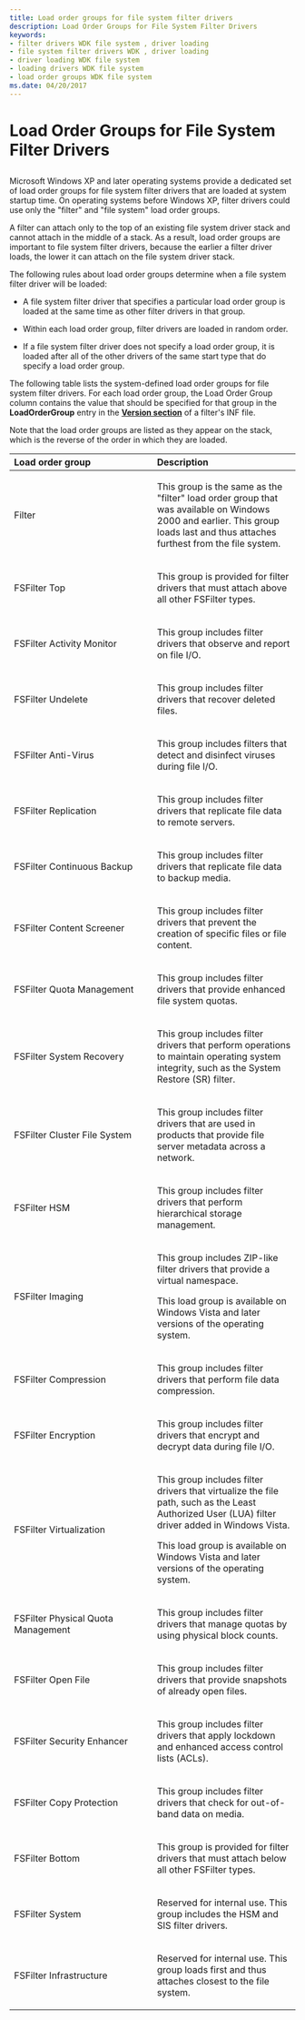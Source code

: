 ```yaml
---
title: Load order groups for file system filter drivers
description: Load Order Groups for File System Filter Drivers
keywords:
- filter drivers WDK file system , driver loading
- file system filter drivers WDK , driver loading
- driver loading WDK file system
- loading drivers WDK file system
- load order groups WDK file system
ms.date: 04/20/2017
---
```


# Load Order Groups for File System Filter Drivers


## <span id="ddk_file_system_filter_driver_load_order_groups_if"></span><span id="DDK_FILE_SYSTEM_FILTER_DRIVER_LOAD_ORDER_GROUPS_IF"></span>


Microsoft Windows XP and later operating systems provide a dedicated set of load order groups for file system filter drivers that are loaded at system startup time. On operating systems before Windows XP, filter drivers could use only the "filter" and "file system" load order groups.

A filter can attach only to the top of an existing file system driver stack and cannot attach in the middle of a stack. As a result, load order groups are important to file system filter drivers, because the earlier a filter driver loads, the lower it can attach on the file system driver stack.

The following rules about load order groups determine when a file system filter driver will be loaded:

-   A file system filter driver that specifies a particular load order group is loaded at the same time as other filter drivers in that group.

-   Within each load order group, filter drivers are loaded in random order.

-   If a file system filter driver does not specify a load order group, it is loaded after all of the other drivers of the same start type that do specify a load order group.

The following table lists the system-defined load order groups for file system filter drivers. For each load order group, the Load Order Group column contains the value that should be specified for that group in the **LoadOrderGroup** entry in the [**Version section**](../install/inf-version-section.md) of a filter's INF file.

Note that the load order groups are listed as they appear on the stack, which is the reverse of the order in which they are loaded.

<table>
<colgroup>
<col width="50%" />
<col width="50%" />
</colgroup>
<thead>
<tr class="header">
<th align="left">Load order group</th>
<th align="left">Description</th>
</tr>
</thead>
<tbody>
<tr class="odd">
<td align="left"><p>Filter</p></td>
<td align="left"><p>This group is the same as the "filter" load order group that was available on Windows 2000 and earlier. This group loads last and thus attaches furthest from the file system.</p></td>
</tr>
<tr class="even">
<td align="left"><p>FSFilter Top</p></td>
<td align="left"><p>This group is provided for filter drivers that must attach above all other FSFilter types.</p></td>
</tr>
<tr class="odd">
<td align="left"><p>FSFilter Activity Monitor</p></td>
<td align="left"><p>This group includes filter drivers that observe and report on file I/O.</p></td>
</tr>
<tr class="even">
<td align="left"><p>FSFilter Undelete</p></td>
<td align="left"><p>This group includes filter drivers that recover deleted files.</p></td>
</tr>
<tr class="odd">
<td align="left"><p>FSFilter Anti-Virus</p></td>
<td align="left"><p>This group includes filters that detect and disinfect viruses during file I/O.</p></td>
</tr>
<tr class="even">
<td align="left"><p>FSFilter Replication</p></td>
<td align="left"><p>This group includes filter drivers that replicate file data to remote servers.</p></td>
</tr>
<tr class="odd">
<td align="left"><p>FSFilter Continuous Backup</p></td>
<td align="left"><p>This group includes filter drivers that replicate file data to backup media.</p></td>
</tr>
<tr class="even">
<td align="left"><p>FSFilter Content Screener</p></td>
<td align="left"><p>This group includes filter drivers that prevent the creation of specific files or file content.</p></td>
</tr>
<tr class="odd">
<td align="left"><p>FSFilter Quota Management</p></td>
<td align="left"><p>This group includes filter drivers that provide enhanced file system quotas.</p></td>
</tr>
<tr class="even">
<td align="left"><p>FSFilter System Recovery</p></td>
<td align="left"><p>This group includes filter drivers that perform operations to maintain operating system integrity, such as the System Restore (SR) filter.</p></td>
</tr>
<tr class="odd">
<td align="left"><p>FSFilter Cluster File System</p></td>
<td align="left"><p>This group includes filter drivers that are used in products that provide file server metadata across a network.</p></td>
</tr>
<tr class="even">
<td align="left"><p>FSFilter HSM</p></td>
<td align="left"><p>This group includes filter drivers that perform hierarchical storage management.</p></td>
</tr>
<tr class="odd">
<td align="left"><p>FSFilter Imaging</p></td>
<td align="left"><p>This group includes ZIP-like filter drivers that provide a virtual namespace.</p>
<p>This load group is available on Windows Vista and later versions of the operating system.</p></td>
</tr>
<tr class="even">
<td align="left"><p>FSFilter Compression</p></td>
<td align="left"><p>This group includes filter drivers that perform file data compression.</p></td>
</tr>
<tr class="odd">
<td align="left"><p>FSFilter Encryption</p></td>
<td align="left"><p>This group includes filter drivers that encrypt and decrypt data during file I/O.</p></td>
</tr>
<tr class="even">
<td align="left"><p>FSFilter Virtualization</p></td>
<td align="left"><p>This group includes filter drivers that virtualize the file path, such as the Least Authorized User (LUA) filter driver added in Windows Vista.</p>
<p>This load group is available on Windows Vista and later versions of the operating system.</p></td>
</tr>
<tr class="odd">
<td align="left"><p>FSFilter Physical Quota Management</p></td>
<td align="left"><p>This group includes filter drivers that manage quotas by using physical block counts.</p></td>
</tr>
<tr class="even">
<td align="left"><p>FSFilter Open File</p></td>
<td align="left"><p>This group includes filter drivers that provide snapshots of already open files.</p></td>
</tr>
<tr class="odd">
<td align="left"><p>FSFilter Security Enhancer</p></td>
<td align="left"><p>This group includes filter drivers that apply lockdown and enhanced access control lists (ACLs).</p></td>
</tr>
<tr class="even">
<td align="left"><p>FSFilter Copy Protection</p></td>
<td align="left"><p>This group includes filter drivers that check for out-of-band data on media.</p></td>
</tr>
<tr class="odd">
<td align="left"><p>FSFilter Bottom</p></td>
<td align="left"><p>This group is provided for filter drivers that must attach below all other FSFilter types.</p></td>
</tr>
<tr class="even">
<td align="left"><p>FSFilter System</p></td>
<td align="left"><p>Reserved for internal use. This group includes the HSM and SIS filter drivers.</p></td>
</tr>
<tr class="odd">
<td align="left"><p>FSFilter Infrastructure</p></td>
<td align="left"><p>Reserved for internal use. This group loads first and thus attaches closest to the file system.</p></td>
</tr>
</tbody>
</table>

 

 


